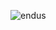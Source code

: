 ![endus](https://github.com/BoborahimAlisherovich/Indus-django/assets/157810653/2af311ad-c6b1-45ff-8cff-d024491a75d8)
